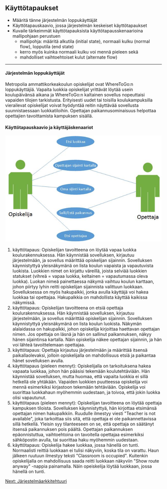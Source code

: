 ## Käyttötapaukset

* Määritä tänne järjestelmän loppukäyttäjät
* Käyttötapauskaavio, jossa järjestelmän keskeiset käyttötapaukset
* Kuvaile tärkeimmät käyttötapauksista käyttötapausskenaarioina mallipohjaan perustuen
  * mallipohja: määritä alkutila (initial state), normaali kulku (normal flow), lopputila (end state)
  * kerro myös kuinka normaali kulku voi mennä pieleen sekä
  * mahdolliset vaihtoehtoiset kulut (alternate flow)
  
---

#### Järjestelmän loppukäyttäjät

Metropolia ammattikorkeakoulun opiskelijat ovat WhereToGo:n loppukäyttäjiä. Vapaita luokkia opiskelijat yrittävät löytää usein koulupäivänsä aikana ja WhereToGo:n kaltainen sovellus nopeuttaisi vapaiden tilojen tarkistusta. Erityisesti uudet tai toisilla koulukampuksilla vierailevat opiskelijat voivat hyödyntää reitin näyttävää sovellusta suunnistaessaan luokkatiloihin. Opettajan paikannusominaisuus helpottaa opettajien tavoittamista kampuksen sisällä.

#### Käyttötapauskaavio ja käyttäjäskenaariot
![kayttotapaus](Käyttötapauskaavio.jpg)

1. käyttötapaus: Opiskelijan tavoitteena on löytää vapaa luokka koulurakennuksessa. Hän käynnistää sovelluksen, kirjautuu järjestelmään, ja sovellus määrittää opiskelijan sijainnin. Sovelluksen käynnistyttyä yleisnäkymänä on lista koulun vapaista ja vapautuvista luokista. Luokkien nimet on kirjattu väreillä, joista selviää luokkien statukset (vihreä = vapaa luokka, keltainen = vapautumassa oleva luokka). Luokan nimeä painettaessa näkymä vaihtuu koulun karttaan, johon piirtyy lyhin reitti opiskelijan sijainnista valittuun luokkaan. Sovelluksessa on myös hakupalkki, jonka avulla käyttäjä voi hakea luokkaa tai opettajaa. Hakupalkkia on mahdollista käyttää kaikissa näkymissä.
2. käyttötapaus: Opiskelijan tavoitteena on etsiä opettaja koulurakennuksessa. Hän käynnistää sovelluksen, kirjautuu järjestelmään, ja sovellus määrittää opiskelijan sijainnin. Sovelluksen käynnistyttyä yleisnäkymänä on lista koulun luokista. Näkymän alalaidassa on hakupalkki, johon opiskelija kirjoittaa haettavan opettajan nimen. Jos opettaja on läsnä ja hän on sallinut paikannuksen, näkyy hänen sijaintinsa kartalla. Näin opiskelija näkee opettajan sijainnin, ja hän voi lähteä tavoittelemaan opettajaa.
3. käyttötapaus: Opettaja kirjautuu järjestelmään ja määrittää itsensä paikallaolevaksi, jolloin opiskelijalla on mahdollisuus etsiä ja paikantaa hänet sovelluksen avulla.
4. käyttötapaus (pieleen mennyt): Opiskelijalla on tarkoituksena hakea vapaata luokkaa, johon hän pääsisi tekemään koulutehtäviään. Hän käynnistää sovelluksen, mutta huomaa, että vapaita luokkia ei sillä hetkellä ole yhtäkään. Vapaiden luokkien puutteessa opiskelija voi mennä esimerkiksi kirjastoon tekemään tehtäviään. Opiskelija voi suorittaa luokkahaun myöhemmin uudestaan, ja toivoa, että jokin luokka olisi vapautunut.
5. käyttötapaus (pieleen mennyt): Opiskelijan tavoitteena on löytää opettaja kampuksen tiloista. Sovelluksen käynnistyttyä, hän kirjottaa etsimänsä opettajan nimen hakupalkkiin. Ruudulle ilmestyy viesti "Teacher is not available", joka tarkoittaa siis sitä, että opettaja ei ole paikannettavissa sillä hetkellä. Yleisin syy tilanteeseen on se, että opettaja on säätänyt itsensä paikannuksen pois päältä. Opettajan paikannuksen epäonnistuttua, vaihtoehtoina on tavoitella opettajaa esimerkiksi sähköpostin avulla, tai suorittaa haku myöhemmin uudestaan. 
6. käyttötapaus: Opiskelija hakee luokkaa, jossa hänellä on tunti. Normaalisti reittiä luokkaan ei tulisi näkyviin, koska tila on varattu. Haun jälkeen ruutuun ilmestyy teksti "Classroom is occupied". Kuitenkin opiskelijalla on mahdollisuus saada reitti luokkaan näkyviin "Show route anyway" -nappia painamalla. Näin opeiskelija löytää luokkaan, jossa hänellä on tunti. 

[Next: Järjestelmäarkkitehtuuri](https://github.com/sannakas/ohjelmistotuotanto_2014_rakenne/blob/master/4_jarjestelmaarkkitehtuuri.md)


